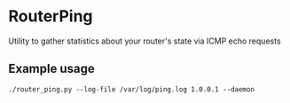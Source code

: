 # RouterPing
Utility to gather statistics about your router's state via ICMP echo requests

## Example usage
    ./router_ping.py --log-file /var/log/ping.log 1.0.0.1 --daemon
